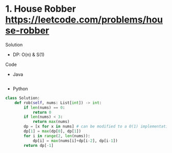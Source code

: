 # 1. House Robber https://leetcode.com/problems/house-robber

Solution

- DP: O(n) & S(1)

Code

- Java

```java

```

- Python

```python
class Solution:
    def rob(self, nums: List[int]) -> int:
        if len(nums) == 0:
            return 0
        if len(nums) < 3:
            return max(nums)
        dp = [x for x in nums] # can be modified to a O(1) implementation
        dp[1] = max(dp[0], dp[1])
        for i in range(2, len(nums)):
            dp[i] = max(nums[i]+dp[i-2], dp[i-1])
        return dp[-1]
```